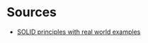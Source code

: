 # Sources

* [SOLID principles with real world examples](http://blog.gauffin.org/2012/05/11/solid-principles-with-real-world-examples/)